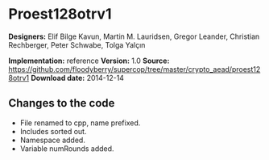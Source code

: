 # Proest128otrv1

**Designers:** Elif Bilge Kavun, Martin M. Lauridsen, Gregor Leander, Christian Rechberger, Peter Schwabe, Tolga Yalçın

**Implementation:** reference
**Version:** 1.0
**Source:** https://github.com/floodyberry/supercop/tree/master/crypto_aead/proest128otrv1
**Download date:** 2014-12-14

## Changes to the code

* File renamed to cpp, name prefixed.
* Includes sorted out.
* Namespace added.
* Variable numRounds added.

